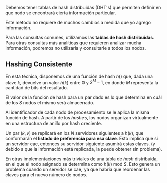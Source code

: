 Debemos tener tablas de hash distribuidas (DHT's) que permiten definir en que nodo se encontrará cierta información particular.

Este método no requiere de muchos cambios a medida que yo agrego información.

Para las consultas comunes, utilizamos las **tablas de hash distribuidas**. Para otras consultas más analíticas que requieren analizar mucha información, podremos no utilizarla y consultarle a todos los nodos.

## Hashing Consistente

En esta técnica, disponemos de una función de hash $h()$ que, dada una clave $k$, devuelve un valor $h(k)$ entre $0$ y $2^M-1$, en donde $M$ representa la cantidad de bits del resultado.

El valor de la función de hash para un par dado es lo que determina en cuál de los $S$ nodos el mismo será almacenado.

Al identificador de cada nodo de procesamiento se le aplica la misma función de hash. A partir de los *hashes*, los nodos organizan virtualmente en una estructura de anillo por hash creciente.

Un par $(k,v)$ se replicará en los $N$ servidores siguientes a $h(k)$, que conformarán el **listado de preferencia para esa clave**. Esto implica que si un servidor cae, entonces su servidor siguiente asumirá estas claves. (y debido a que la información está replicada, la puede obtener sin problema).

En otras implementaciones más triviales de una tabla de *hash* distribuida, en el que el nodo asignado se determina como $h(k) \text{ mod } S$. Esto genera un problema cuando un servidor se cae, ya que habría que reordenar las claves para el nuevo número de nodos.
